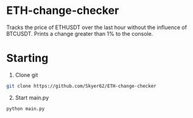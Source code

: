 # ETH-change-checker
Tracks the price of ETHUSDT over the last hour without the influence of BTCUSDT. Prints a change greater than 1% to the console.
# Starting
1. Clone git
```sh
git clone https://github.com/Skyer62/ETH-change-checker
```

2. Start main.py
```sh
python main.py
```
